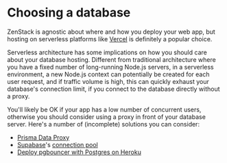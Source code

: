 # Choosing a database

ZenStack is agnostic about where and how you deploy your web app, but hosting on serverless platforms like [Vercel](https://vercel.com/) is definitely a popular choice.

Serverless architecture has some implications on how you should care about your database hosting. Different from traditional architecture where you have a fixed number of long-running Node.js servers, in a serverless environment, a new Node.js context can potentially be created for each user request, and if traffic volume is high, this can quickly exhaust your database's connection limit, if you connect to the database directly without a proxy.

You'll likely be OK if your app has a low number of concurrent users, otherwise you should consider using a proxy in front of your database server. Here's a number of (incomplete) solutions you can consider:

-   [Prisma Data Proxy](https://www.prisma.io/data-platform/proxy)
-   [Supabase](https://supabase.com/)'s [connection pool](https://supabase.com/docs/guides/database/connecting-to-postgres#connection-pool)
-   [Deploy pgbouncer with Postgres on Heroku](https://devcenter.heroku.com/articles/postgres-connection-pooling)
